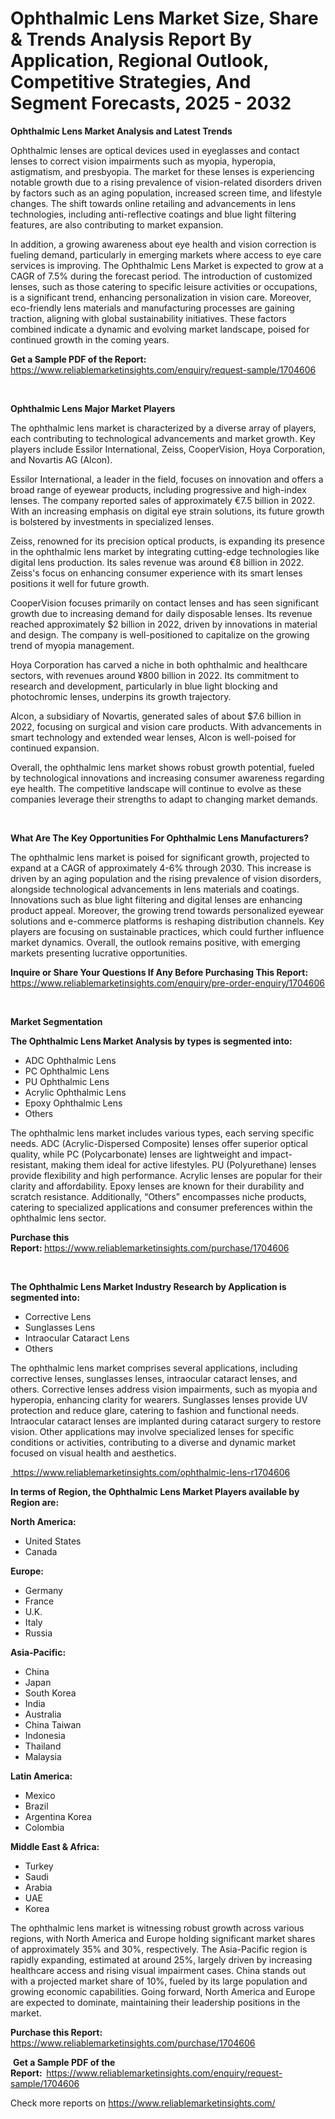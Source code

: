 <p><h1>Ophthalmic Lens Market Size, Share & Trends Analysis Report By Application, Regional Outlook, Competitive Strategies, And Segment Forecasts, 2025 - 2032</h1></p><p><strong>Ophthalmic Lens Market Analysis and Latest Trends</strong></p>
<p><p>Ophthalmic lenses are optical devices used in eyeglasses and contact lenses to correct vision impairments such as myopia, hyperopia, astigmatism, and presbyopia. The market for these lenses is experiencing notable growth due to a rising prevalence of vision-related disorders driven by factors such as an aging population, increased screen time, and lifestyle changes. The shift towards online retailing and advancements in lens technologies, including anti-reflective coatings and blue light filtering features, are also contributing to market expansion.</p><p>In addition, a growing awareness about eye health and vision correction is fueling demand, particularly in emerging markets where access to eye care services is improving. The Ophthalmic Lens Market is expected to grow at a CAGR of 7.5% during the forecast period. The introduction of customized lenses, such as those catering to specific leisure activities or occupations, is a significant trend, enhancing personalization in vision care. Moreover, eco-friendly lens materials and manufacturing processes are gaining traction, aligning with global sustainability initiatives. These factors combined indicate a dynamic and evolving market landscape, poised for continued growth in the coming years.</p></p>
<p><strong>Get a Sample PDF of the Report:&nbsp;</strong> <a href="https://www.reliablemarketinsights.com/enquiry/request-sample/1704606?utm_campaign=2135&utm_medium=2&utm_source=Github&utm_content=ia&utm_term=07022025&utm_id=ophthalmic-lens">https://www.reliablemarketinsights.com/enquiry/request-sample/1704606</a></p>
<p>&nbsp;</p>
<p><strong>Ophthalmic Lens Major Market Players</strong></p>
<p><p>The ophthalmic lens market is characterized by a diverse array of players, each contributing to technological advancements and market growth. Key players include Essilor International, Zeiss, CooperVision, Hoya Corporation, and Novartis AG (Alcon). </p><p>Essilor International, a leader in the field, focuses on innovation and offers a broad range of eyewear products, including progressive and high-index lenses. The company reported sales of approximately €7.5 billion in 2022. With an increasing emphasis on digital eye strain solutions, its future growth is bolstered by investments in specialized lenses.</p><p>Zeiss, renowned for its precision optical products, is expanding its presence in the ophthalmic lens market by integrating cutting-edge technologies like digital lens production. Its sales revenue was around €8 billion in 2022. Zeiss's focus on enhancing consumer experience with its smart lenses positions it well for future growth.</p><p>CooperVision focuses primarily on contact lenses and has seen significant growth due to increasing demand for daily disposable lenses. Its revenue reached approximately $2 billion in 2022, driven by innovations in material and design. The company is well-positioned to capitalize on the growing trend of myopia management.</p><p>Hoya Corporation has carved a niche in both ophthalmic and healthcare sectors, with revenues around ¥800 billion in 2022. Its commitment to research and development, particularly in blue light blocking and photochromic lenses, underpins its growth trajectory.</p><p>Alcon, a subsidiary of Novartis, generated sales of about $7.6 billion in 2022, focusing on surgical and vision care products. With advancements in smart technology and extended wear lenses, Alcon is well-poised for continued expansion.</p><p>Overall, the ophthalmic lens market shows robust growth potential, fueled by technological innovations and increasing consumer awareness regarding eye health. The competitive landscape will continue to evolve as these companies leverage their strengths to adapt to changing market demands.</p></p>
<p>&nbsp;</p>
<p><strong>What Are The Key Opportunities For Ophthalmic Lens Manufacturers?</strong></p>
<p><p>The ophthalmic lens market is poised for significant growth, projected to expand at a CAGR of approximately 4-6% through 2030. This increase is driven by an aging population and the rising prevalence of vision disorders, alongside technological advancements in lens materials and coatings. Innovations such as blue light filtering and digital lenses are enhancing product appeal. Moreover, the growing trend towards personalized eyewear solutions and e-commerce platforms is reshaping distribution channels. Key players are focusing on sustainable practices, which could further influence market dynamics. Overall, the outlook remains positive, with emerging markets presenting lucrative opportunities.</p></p>
<p><strong>Inquire or Share Your Questions If Any Before Purchasing This Report:</strong> <a href="https://www.reliablemarketinsights.com/enquiry/pre-order-enquiry/1704606?utm_campaign=2135&utm_medium=2&utm_source=Github&utm_content=ia&utm_term=07022025&utm_id=ophthalmic-lens">https://www.reliablemarketinsights.com/enquiry/pre-order-enquiry/1704606</a></p>
<p>&nbsp;</p>
<p><strong>Market Segmentation</strong></p>
<p><strong>The Ophthalmic Lens Market Analysis by types is segmented into:</strong></p>
<p><ul><li>ADC Ophthalmic Lens</li><li>PC Ophthalmic Lens</li><li>PU Ophthalmic Lens</li><li>Acrylic Ophthalmic Lens</li><li>Epoxy Ophthalmic Lens</li><li>Others</li></ul></p>
<p><p>The ophthalmic lens market includes various types, each serving specific needs. ADC (Acrylic-Dispersed Composite) lenses offer superior optical quality, while PC (Polycarbonate) lenses are lightweight and impact-resistant, making them ideal for active lifestyles. PU (Polyurethane) lenses provide flexibility and high performance. Acrylic lenses are popular for their clarity and affordability. Epoxy lenses are known for their durability and scratch resistance. Additionally, “Others” encompasses niche products, catering to specialized applications and consumer preferences within the ophthalmic lens sector.</p></p>
<p><strong>Purchase this Report:&nbsp;</strong><a href="https://www.reliablemarketinsights.com/purchase/1704606?utm_campaign=2135&utm_medium=2&utm_source=Github&utm_content=ia&utm_term=07022025&utm_id=ophthalmic-lens">https://www.reliablemarketinsights.com/purchase/1704606</a></p>
<p>&nbsp;</p>
<p><strong>The Ophthalmic Lens Market Industry Research by Application is segmented into:</strong></p>
<p><ul><li>Corrective Lens</li><li>Sunglasses Lens</li><li>Intraocular Cataract Lens</li><li>Others</li></ul></p>
<p><p>The ophthalmic lens market comprises several applications, including corrective lenses, sunglasses lenses, intraocular cataract lenses, and others. Corrective lenses address vision impairments, such as myopia and hyperopia, enhancing clarity for wearers. Sunglasses lenses provide UV protection and reduce glare, catering to fashion and functional needs. Intraocular cataract lenses are implanted during cataract surgery to restore vision. Other applications may involve specialized lenses for specific conditions or activities, contributing to a diverse and dynamic market focused on visual health and aesthetics.</p></p>
<p><a href="https://www.reliablemarketinsights.com/ophthalmic-lens-r1704606?utm_campaign=2135&utm_medium=2&utm_source=Github&utm_content=ia&utm_term=07022025&utm_id=ophthalmic-lens">&nbsp;https://www.reliablemarketinsights.com/ophthalmic-lens-r1704606</a></p>
<p><strong>In terms of Region, the Ophthalmic Lens Market Players available by Region are:</strong></p>
<p>
    <p> <strong> North America: </strong>
        <ul>
            <li>United States</li>
            <li>Canada</li>
        </ul>
        </p> 
    <p> <strong> Europe: </strong>
        <ul>
            <li>Germany</li>
            <li>France</li>
            <li>U.K.</li>
            <li>Italy</li>
            <li>Russia</li>
        </ul>
        </p> 
    <p> <strong> Asia-Pacific: </strong>
        <ul>
            <li>China</li>
            <li>Japan</li>
            <li>South Korea</li>
            <li>India</li>
            <li>Australia</li>
            <li>China Taiwan</li>
            <li>Indonesia</li>
            <li>Thailand</li>
            <li>Malaysia</li>
        </ul>
        </p> 
    <p> <strong> Latin America: </strong>
        <ul>
            <li>Mexico</li>
            <li>Brazil</li>
            <li>Argentina Korea</li>
            <li>Colombia</li>
        </ul>
        </p> 
    <p> <strong> Middle East & Africa: </strong>
        <ul>
            <li>Turkey</li>
            <li>Saudi</li>
            <li>Arabia</li>
            <li>UAE</li>
            <li>Korea</li>
        </ul>
    </p>
    </p>
<p><p>The ophthalmic lens market is witnessing robust growth across various regions, with North America and Europe holding significant market shares of approximately 35% and 30%, respectively. The Asia-Pacific region is rapidly expanding, estimated at around 25%, largely driven by increasing healthcare access and rising visual impairment cases. China stands out with a projected market share of 10%, fueled by its large population and growing economic capabilities. Going forward, North America and Europe are expected to dominate, maintaining their leadership positions in the market.</p></p>
<p><strong>Purchase this Report: </strong><a href="https://www.reliablemarketinsights.com/purchase/1704606?utm_campaign=2135&utm_medium=2&utm_source=Github&utm_content=ia&utm_term=07022025&utm_id=ophthalmic-lens">https://www.reliablemarketinsights.com/purchase/1704606</a></p>
<p>&nbsp;<strong>Get a Sample PDF of the Report:&nbsp;&nbsp;</strong><a href="https://www.reliablemarketinsights.com/enquiry/request-sample/1704606?utm_campaign=2135&utm_medium=2&utm_source=Github&utm_content=ia&utm_term=07022025&utm_id=ophthalmic-lens">https://www.reliablemarketinsights.com/enquiry/request-sample/1704606</a></p>
<p><strong></strong></p>
<p>Check more reports on <a href="https://www.reliablemarketinsights.com/?utm_campaign=2135&utm_medium=2&utm_source=Github&utm_content=ia&utm_term=07022025&utm_id=ophthalmic-lens">https://www.reliablemarketinsights.com/</a></p>
